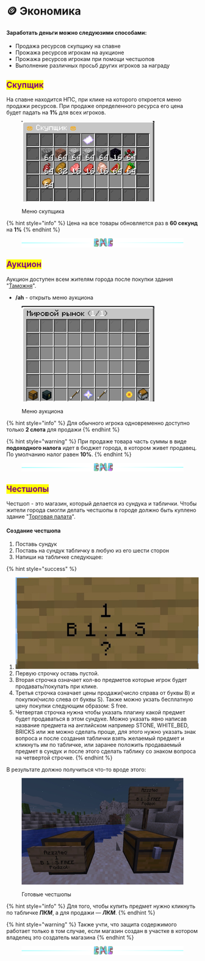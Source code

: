 # 🪙 Экономика

#### Заработать деньги можно следуюзими способами:

* Продажа ресурсов скупщику на спавне
* Прожажа ресурсов игрокам на аукционе
* Прожажа ресурсов игрокам при помощи честшопов
* Выполнение различных просьб других игроков за награду

## <mark style="color:purple;">Скупщик</mark>

На спавне находится НПС, при клике на которого откроется меню продажи ресурсов. При продаже определенного ресурса его цена будет падать на **1%** для всех игроков.

<figure><img src="../.gitbook/assets/Screenshot from 2022-11-09 23-16-08.png" alt=""><figcaption><p>Меню скупщика</p></figcaption></figure>

{% hint style="info" %}
Цена на все товары обновляется раз в **60 секунд** на **1%**
{% endhint %}

<figure><img src="../.gitbook/assets/gitlab_hr7.svg" alt=""><figcaption></figcaption></figure>

## <mark style="color:purple;">Аукцион</mark>

Аукцион доступен всем жителям города после покупки здания "[Таможня](../towns/buildings.md#tamozhnya)".

* **/ah** - открыть меню аукциона

<figure><img src="../.gitbook/assets/Screenshot from 2022-11-09 23-22-17.png" alt=""><figcaption><p>Меню аукциона</p></figcaption></figure>

{% hint style="info" %}
Для обычного игрока одновременно доступно только **2 слота** для продажи
{% endhint %}

{% hint style="warning" %}
При продаже товара часть суммы в виде **подоходного налога** идет в бюджет города, в котором живет продавец. По умолчанию налог равен **10%**.
{% endhint %}

<figure><img src="../.gitbook/assets/gitlab_hr7.svg" alt=""><figcaption></figcaption></figure>

## <mark style="color:purple;">Честшопы</mark>

Честшоп - это магазин, который делается из сундука и таблички. Чтобы жители города смогли делать честшопы в городе должно быть куплено здание "[Торговая палата](../towns/buildings.md#torgovaya-palata)".

#### Создание честшопа

1. Поставь сундук
2. Поставь на сундук табличку в любую из его шести сторон
3. Напиши на табличке следующее:

{% hint style="success" %}
1. ![](<../.gitbook/assets/image (3) (1).png>)
2. Первую строчку оставь пустой.
3. Вторая строчка означает кол-во предметов которые игрок будет продавать/покупать при клике.
4. Третья строчка означает цены продажи(число справа от буквы B) и покупки(число слева от буквы S). Также можно укзать бесплатную цену покупки следующим образом: S free.
5. Четвертая строчка нужна чтобы указать плагину какой предмет будет продаваться в этом сундуке. Можно указать явно написав название предмета на английском например STONE, WHITE\_BED, BRICKS или же можно сделать проще, для этого нужно указать знак вопроса и после создания таблички взять желаемый предмет и кликнуть им по табличке, или заранее положить продаваемый предмет в сундук и после этого сделать таблику со знаком вопроса на четвертой строчке.
{% endhint %}

В результате должно получиться что-то вроде этого:

<figure><img src="../.gitbook/assets/image (4).png" alt=""><figcaption><p>Готовые честшопы</p></figcaption></figure>

{% hint style="info" %}
Для того, чтобы купить предмет нужно кликнуть по табличке _**ПКМ**_, а для продажи — _**ЛКМ**_.
{% endhint %}

{% hint style="warning" %}
Также учти, что защита содержимого работает только в том случае, если магазин создан в участке в котором владелец это создатель магазина
{% endhint %}

<figure><img src="../.gitbook/assets/gitlab_hr7.svg" alt=""><figcaption></figcaption></figure>
